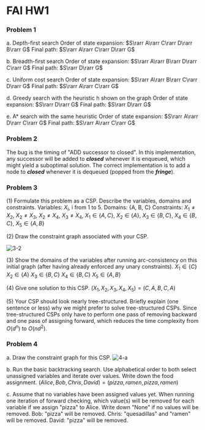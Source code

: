# FAI HW1

### Problem 1

a. Depth-first search
    Order of state expansion: $S\rarr A\rarr C\rarr D\rarr B\rarr G$
    Final path: $S\rarr A\rarr C\rarr D\rarr G$

b. Breadth-first search
    Order of state expansion: $S\rarr A\rarr B\rarr D\rarr C\rarr G$
    Final path: $S\rarr D\rarr G$

c. Uniform cost search
    Order of state expansion: $S\rarr A\rarr B\rarr C\rarr D\rarr G$
    Final path: $S\rarr A\rarr C\rarr G$

d. Greedy search with the heuristic h shown on the graph
    Order of state expansion: $S\rarr D\rarr G$
    Final path: $S\rarr D\rarr G$

e. A* search with the same heuristic
    Order of state expansion: $S\rarr A\rarr D\rarr C\rarr G$
    Final path: $S\rarr A\rarr C\rarr G$

### Problem 2

The bug is the timing of "ADD successor to closed". In this implementation, any successor will be added to ***closed*** whenever it is enqueued, which might yield a suboptimal solution. The correct implementation is to add a node to ***closed*** whenever it is dequeued (popped from the ***fringe***). 

### Problem 3

(1) Formulate this problem as a CSP. Describe the variables, domains and constraints.
Variables: $X_i$, i from 1 to 5.
Domains: {A, B, C}
Constraints: $X_1\neq X_2$, $X_2\neq X_3$, $X_2\neq X_4$, $X_3\neq X_4$, $X_1\in \{A, C\}$, $X_2\in \{A\}$, $X_3\in \{B, C\}$, $X_4\in \{B, C\}$, $X_5\in \{A, B\}$

(2) Draw the constraint graph associated with your CSP.

![3-2](/Users/leolin/Documents/NTU/大三下/FAI/hw1/3-2.jpeg)

(3) Show the domains of the variables after running arc-consistency on this initial graph (after having already enforced any unary constraints).
$X_1\in\{C\}$
$X_2\in\{A\}$
$X_3\in\{B, C\}$
$X_4\in\{B, C\}$
$X_5\in\{A,B\}$

(4) Give one solution to this CSP.
$(X_1,X_2,X_3,X_4,X_5)=(C,A,B,C,A)$

(5) Your CSP should look nearly tree-structured. Briefly explain (one sentence or less) why we might prefer to solve tree-structured CSPs.
Since tree-structured CSPs only have to perform one pass of removing backward and one pass of assigning forward, which reduces the time complexity from $O(d^n)$ to $O(nd^2)$.

### Problem 4

a. Draw the constraint graph for this CSP.
![4-a](/Users/leolin/Documents/NTU/大三下/FAI/hw1/4-a.jpeg)

b. Run the basic backtracking search. Use alphabetical order to both select unassigned variables and iterate over values. Write down the food assignment.
$(Alice, Bob, Chris, David)=(pizza,ramen,pizza,ramen)$

c. Assume that no variables have been assigned values yet. When running one iteration of forward checking, which value(s) will be removed for each variable if we assign "pizza" to Alice. Write down "None" if no values will be removed.
Bob: "pizza" will be removed.
Chris: "quesadillas" and "ramen" will be removed.
David: "pizza" will be removed.